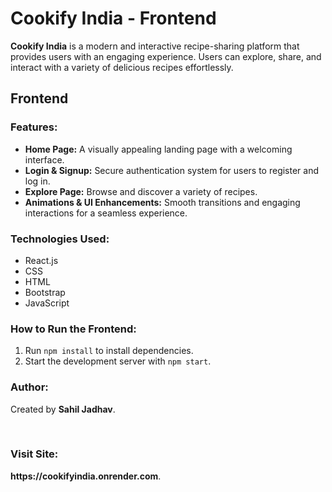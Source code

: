 <h1>Cookify India - Frontend</h1>
    <p><strong>Cookify India</strong> is a modern and interactive recipe-sharing platform that provides users with an engaging experience. Users can explore, share, and interact with a variety of delicious recipes effortlessly.</p>
    
<h2>Frontend</h2>
    <h3>Features:</h3>
    <ul>
        <li><strong>Home Page:</strong> A visually appealing landing page with a welcoming interface.</li>
        <li><strong>Login & Signup:</strong> Secure authentication system for users to register and log in.</li>
        <li><strong>Explore Page:</strong> Browse and discover a variety of recipes.</li>
        <li><strong>Animations & UI Enhancements:</strong> Smooth transitions and engaging interactions for a seamless experience.</li>
    </ul>
    
<h3>Technologies Used:</h3>
    <ul>
        <li>React.js</li>
        <li>CSS</li>
        <li>HTML</li>
        <li>Bootstrap</li>
        <li>JavaScript</li>
    </ul>
    
<h3>How to Run the Frontend:</h3>
    <ol>
        <li>Run <code>npm install</code> to install dependencies.</li>
        <li>Start the development server with <code>npm start</code>.</li>
    </ol>
    
<h3>Author:</h3>
    <p>Created by <strong>Sahil Jadhav</strong>.</p>
    <br>
<h3>Visit Site:</h3>
    <p><strong>https://cookifyindia.onrender.com</strong>.</p>
